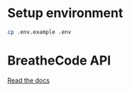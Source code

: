 # Setup environment

```bash
cp .env.example .env
```

# BreatheCode API

[Read the docs](https://documenter.getpostman.com/view/2432393/T1LPC6ef)
